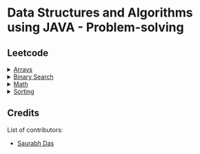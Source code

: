 # Data Structures and Algorithms using JAVA - Problem-solving

## Leetcode

<style>
  .header-links{
    font-size: 14px;
  }
</style>

<details>
<summary><a class="header-links" href="">Arrays</a></summary>

- 001 [Two sum](https://leetcode.com/problems/two-sum/description/)
- 002 [Plus one](https://leetcode.com/problems/plus-one/description/)
- 003 [Concatenation of array](https://leetcode.com/problems/concatenation-of-array/description/)
- 004 [Build array from permutation](https://leetcode.com/problems/build-array-from-permutation/description/)
- 005 [Number of good pairs](https://leetcode.com/problems/number-of-good-pairs/description/)
- 006 [Container with most water](https://leetcode.com/problems/container-with-most-water/description/)
- 007 [Rotate image](https://leetcode.com/problems/rotate-image/description/)
- 008 [Count pairs whose sum is less than target](https://leetcode.com/problems/count-pairs-whose-sum-is-less-than-target/description/)
</details>

<details>
<summary><a  class="header-links" href="">Binary Search</a></summary>

- 001 [Search insert position](https://leetcode.com/problems/search-insert-position/description/)
- 002 [Sqrt(x)](https://leetcode.com/problems/sqrtx/description/)
- 003 [First bad version](https://leetcode.com/problems/first-bad-version/description/)
</details>

<details>
<summary><a class="header-links" href="">Math</a></summary>

- 001 [Sqrt(x)](https://leetcode.com/problems/sqrtx/description/)
- 002 [Missing number](https://leetcode.com/problems/missing-number/description/)
- 003 [Rotate image](https://leetcode.com/problems/rotate-image/description/)
</details>

<details>
<summary><a class="header-links" href="">Sorting</a></summary>

- 001 [Majority element](https://leetcode.com/problems/majority-element/description/)
- 002 [Contains duplicate](https://leetcode.com/problems/contains-duplicate/description/)
- 003 [Widest vertical area between two points containing no points](https://leetcode.com/problems/widest-vertical-area-between-two-points-containing-no-points/description/)
</details>

## Credits
List of contributors:
- [Saurabh Das](dsumansaurabh@gmail.com)
